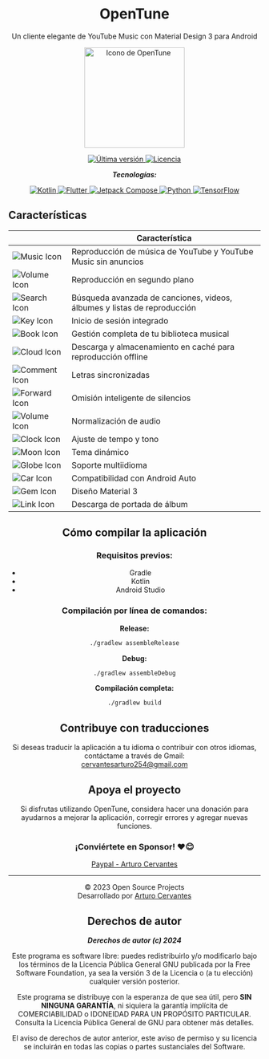 
<link href="https://cdnjs.cloudflare.com/ajax/libs/font-awesome/6.0.0-beta3/css/all.min.css" rel="stylesheet">


<div align="center">
  <h1>OpenTune</h1>
  <p>Un cliente elegante de YouTube Music con Material Design 3 para Android</p>
  <img src="https://github.com/user-attachments/assets/0d3db989-fefa-4381-bf0c-8bd5ebdabd7b" alt="Icono de OpenTune" width="200"/>
</div>

<p align="center">
  <a href="https://github.com/Arturo254/OpenTune/releases">
    <img src="https://img.shields.io/github/v/release/Arturo254/InnerTune?style=for-the-badge&logo=github&color=blue" alt="Última versión"/>
  </a>
  <a href="https://github.com/Arturo254/OpenTune/blob/main/LICENSE">
    <img src="https://img.shields.io/github/license/Arturo254/OpenTune?style=for-the-badge&logo=gnu&color=green" alt="Licencia"/>
  </a>
</p>

<div align="center">
 
  _**Tecnologías:**_
  
  </div>
  


<p align="center">
  <a href="https://kotlinlang.org/">
    <img src="https://img.shields.io/badge/Kotlin-7F52FF?style=for-the-badge&logo=kotlin&logoColor=white" alt="Kotlin"/>
  </a>
  <a href="https://flutter.dev/">
    <img src="https://img.shields.io/badge/Flutter-02569B?style=for-the-badge&logo=flutter&logoColor=white" alt="Flutter"/>
  </a>
  <a href="https://developer.android.com/jetpack/compose">
    <img src="https://img.shields.io/badge/Jetpack%20Compose-03DAC5?style=for-the-badge&logo=jetpack&logoColor=black" alt="Jetpack Compose"/>
  </a>
  <a href="https://www.python.org/">
    <img src="https://img.shields.io/badge/Python-3776AB?style=for-the-badge&logo=python&logoColor=white" alt="Python"/>
  </a>
  <a href="https://www.tensorflow.org/">
    <img src="https://img.shields.io/badge/TensorFlow-FF6F00?style=for-the-badge&logo=tensorflow&logoColor=white" alt="TensorFlow"/>
  </a>
</p>




## Características

<div align="center">


|    | Característica                                                |
|----------------------------------------------|---------------------------------------------------------------|
| ![Music Icon](https://cdn.jsdelivr.net/npm/feather-icons@4.28.0/dist/icons/music.svg)    | Reproducción de música de YouTube y YouTube Music sin anuncios |
| ![Volume Icon](https://cdn.jsdelivr.net/npm/feather-icons@4.28.0/dist/icons/volume-2.svg)   | Reproducción en segundo plano                                 |
| ![Search Icon](https://cdn.jsdelivr.net/npm/feather-icons@4.28.0/dist/icons/search.svg)       | Búsqueda avanzada de canciones, videos, álbumes y listas de reproducción |
| ![Key Icon](https://cdn.jsdelivr.net/npm/feather-icons@4.28.0/dist/icons/key.svg)              | Inicio de sesión integrado                                    |
| ![Book Icon](https://cdn.jsdelivr.net/npm/feather-icons@4.28.0/dist/icons/book-open.svg)      | Gestión completa de tu biblioteca musical                     |
| ![Cloud Icon](https://cdn.jsdelivr.net/npm/feather-icons@4.28.0/dist/icons/download-cloud.svg) | Descarga y almacenamiento en caché para reproducción offline  |
| ![Comment Icon](https://cdn.jsdelivr.net/npm/feather-icons@4.28.0/dist/icons/message-square.svg) | Letras sincronizadas                                          |
| ![Forward Icon](https://cdn.jsdelivr.net/npm/feather-icons@4.28.0/dist/icons/fast-forward.svg) | Omisión inteligente de silencios                              |
| ![Volume Icon](https://cdn.jsdelivr.net/npm/feather-icons@4.28.0/dist/icons/volume-x.svg)    | Normalización de audio                                        |
| ![Clock Icon](https://cdn.jsdelivr.net/npm/feather-icons@4.28.0/dist/icons/clock.svg)          | Ajuste de tempo y tono                                        |
| ![Moon Icon](https://cdn.jsdelivr.net/npm/feather-icons@4.28.0/dist/icons/moon.svg)            | Tema dinámico                                                 |
| ![Globe Icon](https://cdn.jsdelivr.net/npm/feather-icons@4.28.0/dist/icons/globe.svg)          | Soporte multiidioma                                           |
| ![Car Icon](https://cdn.jsdelivr.net/npm/feather-icons@4.28.0/dist/icons/coffee.svg)              | Compatibilidad con Android Auto                               |
| ![Gem Icon](https://cdn.jsdelivr.net/npm/feather-icons@4.28.0/dist/icons/box.svg)             | Diseño Material 3                                             |
| ![Link Icon](https://cdn.jsdelivr.net/npm/feather-icons@4.28.0/dist/icons/link.svg)            | Descarga de portada de álbum                                  |


## Cómo compilar la aplicación

### Requisitos previos:

- Gradle
- Kotlin
- Android Studio

### Compilación por línea de comandos:

**Release:**
```bash
./gradlew assembleRelease
```

**Debug:**
```bash
./gradlew assembleDebug
```

**Compilación completa:**
```bash
./gradlew build
```

## Contribuye con traducciones

Si deseas traducir la aplicación a tu idioma o contribuir con otros idiomas, contáctame a través de Gmail:  
[cervantesarturo254@gmail.com](mailto:cervantesarturo254@gmail.com)

## Apoya el proyecto

Si disfrutas utilizando OpenTune, considera hacer una donación para ayudarnos a mejorar la aplicación, corregir errores y agregar nuevas funciones.

### ¡Conviértete en Sponsor! ❤️😊  
[Paypal - Arturo Cervantes](https://www.paypal.com/paypalme/ArturoCervantes254)

---

© 2023 Open Source Projects  
Desarrollado por [Arturo Cervantes](https://www.paypal.com/paypalme/ArturoCervantes254)

## Derechos de autor

**_Derechos de autor (c) 2024_**

Este programa es software libre: puedes redistribuirlo y/o modificarlo bajo los términos de la Licencia Pública General GNU publicada por la Free Software Foundation, ya sea la versión 3 de la Licencia o (a tu elección) cualquier versión posterior.

Este programa se distribuye con la esperanza de que sea útil, pero **SIN NINGUNA GARANTÍA**, ni siquiera la garantía implícita de COMERCIABILIDAD o IDONEIDAD PARA UN PROPÓSITO PARTICULAR. Consulta la Licencia Pública General de GNU para obtener más detalles.

El aviso de derechos de autor anterior, este aviso de permiso y su licencia se incluirán en todas las copias o partes sustanciales del Software.

